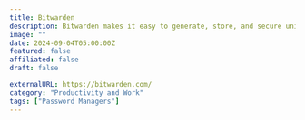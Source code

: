```yaml
---
title: Bitwarden
description: Bitwarden makes it easy to generate, store, and secure unique usernames and passwords from any location or device.
image: ""
date: 2024-09-04T05:00:00Z
featured: false
affiliated: false
draft: false

externalURL: https://bitwarden.com/
category: "Productivity and Work"
tags: ["Password Managers"]
---
```

